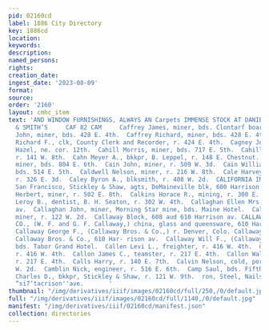 ```yaml
---
pid: 02160cd
label: 1886 City Directory
key: 1886cd
location: 
keywords: 
description: 
named_persons: 
rights: 
creation_date: 
ingest_date: '2023-08-09'
format: 
source: 
order: '2160'
layout: cmhc_item
text: 'AND WINDOW FURNISHINGS, ALWAYS AN Carpets IMMENSE STOCK AT DANIELS, FISHER
  & SMITH’S     CAF 82 CAM     Caffrey James, miner, bds. Clontarf boarding house.  Caffrey
  John, miner, bds. 428 E. 4th.  Caffrey Richard, miner, bds. 428 E. 4th.  Caffrey
  Richard F., clk, County Clerk and Recorder, r. 424 E. 4th.  Cagney John, saloon,
  Hazel, ne. cor. 12th.  Cahill Morris, miner, bds. 717 E. 5th.  Cahill Robert E.,
  r. 141 W. 8th.  Cahn Meyer A., bkkpr, B. Leppel, r. 148 E. Chestnut.  Cain Edward,
  miner, bds. 804 E. 6th.  Cain John, miner, r. 509 W. 3d.  Cain William J., carpenter,
  bds. 514 E. 5th.  Caldwell Nelson, miner, r. 216 W. 8th.  Cale Harvey P., book agt,
  r. 326 E. 3d.  Caley Byron A., blksmith, r. 408 W. 2d.  CALIFORNIA INSURANCE CO.,
  San Francisco, Stickley & Shaw, agts, DeMaineville blk, 600 Harrison av.  Calkins
  Herbert, miner, r. 502 E. 8th.  Calkins Horace R., mining, r. 300 E. 8th.  Call
  Leroy B., dentist, B. H. Seaton, r. 302 W. 4th.  Callaghan Ellen Mrs., r. 114 Harrison
  av.  Callaghan John, miner, Morning Star mine, bds. Maine Hotel.  Callahan Frank,
  miner, r. 122 W. 2d.  Callaway Block, 608 aud 610 Harrison av. CALLAWAY BROS. &
  CO., (W. F. and G. F. Callaway,) china, glass and queensware, 610 Harrison av. .
  Callaway George F., (Callaway Bros. & Co.,) r. Denver, Colo. Callaway John W., bkkpr,
  Callaway Bros. & Co., 610 Har- rison av.  Callaway Will F., (Callaway Bros. & Co.,)
  bds. Tabor Grand Hotel.  Callen Levi L., freighter, r. 416 W. 4th.  Callen Richard,
  r. 416 W. 4th.  Callon James C., teamster, r. 217 E. 4th.  Callon Walter, teamster,
  r. 217 E. 4th.  Calls Harry, r. 140 E. 7th.  Calvin Nelson, cold, porter, r. 135
  W. 2d.  Camblin Nick, engineer, r. 516 E. 6th.  Camp Saul, bds. Fifth Avenue Hotel.  Cameron
  Charles D., bkkpr, Stickley & Shaw, r. 121 W. 9th.  ron, Steel, Nails and Belting,
  “si7‘tacrison''ave.       '
thumbnail: "/img/derivatives/iiif/images/02160cd/full/250,/0/default.jpg"
full: "/img/derivatives/iiif/images/02160cd/full/1140,/0/default.jpg"
manifest: "/img/derivatives/iiif/02160cd/manifest.json"
collection: directories
---
```

